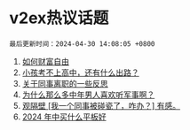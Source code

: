 # v2ex热议话题

`最后更新时间：2024-04-30 14:08:05 +0800`

1. [如何财富自由](https://www.v2ex.com/t/1036945)
1. [小孩考不上高中，还有什么出路？](https://www.v2ex.com/t/1037000)
1. [关于同事离职的一些反思](https://www.v2ex.com/t/1036936)
1. [为什么那么多中年男人喜欢听军事啊？](https://www.v2ex.com/t/1036925)
1. [观隔壁 [我一个同事被碰瓷了，咋办？] 有感。](https://www.v2ex.com/t/1036775)
1. [2024 年中买什么平板好](https://www.v2ex.com/t/1036955)

